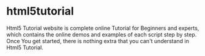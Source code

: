 html5tutorial
=============

Html5 Tutorial website is complete online Tutorial for Beginners and experts, which contains the online demos and examples of each script step by step. Once You get started, there is nothing extra that you can't understand in Html5 Tutorial.
